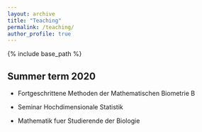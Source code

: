 ```yaml
---
layout: archive
title: "Teaching"
permalink: /teaching/
author_profile: true
---
```


{% include base_path %}


Summer term 2020
----------------

* Fortgeschrittene Methoden der Mathematischen Biometrie B

* Seminar Hochdimensionale Statistik

* Mathematik fuer Studierende der Biologie
